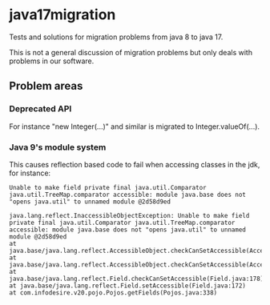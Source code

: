 # java17migration
Tests and solutions for migration problems from java 8 to java 17.

This is not a general discussion of migration problems but
only deals with problems in our software.

## Problem areas

### Deprecated API

For instance "new Integer(...)" and similar is migrated to Integer.valueOf(...).

### Java 9's module system

This causes reflection based code to fail when accessing classes in the 
jdk, for instance:

```
Unable to make field private final java.util.Comparator java.util.TreeMap.comparator accessible: module java.base does not "opens java.util" to unnamed module @2d58d9ed

java.lang.reflect.InaccessibleObjectException: Unable to make field private final java.util.Comparator java.util.TreeMap.comparator accessible: module java.base does not "opens java.util" to unnamed module @2d58d9ed
at java.base/java.lang.reflect.AccessibleObject.checkCanSetAccessible(AccessibleObject.java:354)
at java.base/java.lang.reflect.AccessibleObject.checkCanSetAccessible(AccessibleObject.java:297)
at java.base/java.lang.reflect.Field.checkCanSetAccessible(Field.java:178)
at java.base/java.lang.reflect.Field.setAccessible(Field.java:172)
at com.infodesire.v20.pojo.Pojos.getFields(Pojos.java:338)
```
